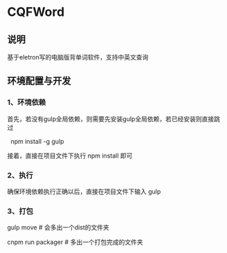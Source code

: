 # CQFWord

## 说明

基于eletron写的电脑版背单词软件，支持中英文查询

## 环境配置与开发

### 1、环境依赖

  首先，若没有gulp全局依赖，则需要先安装gulp全局依赖，若已经安装则直接跳过<br>
  
    npm install -g gulp
    
  接着，直接在项目文件下执行 npm install 即可<br>
  
### 2、执行

  确保环境依赖执行正确以后，直接在项目文件下输入 gulp
  
### 3、打包
  
  gulp move # 会多出一个dist的文件夹
  
  cnpm run packager # 多出一个打包完成的文件夹
